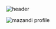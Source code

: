 ![header](https://capsule-render.vercel.app/api?type=Waving&color=auto&height=230&text=Hello!&fontSize=90)



![mazandi profile](http://mazandi.herokuapp.com/api?handle=Emeraude&theme=&right)
